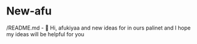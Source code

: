# New-afu
/README.md - 👋 Hi, afukiyaa and new ideas for in ours palinet and I hope my ideas will be helpful for you 
